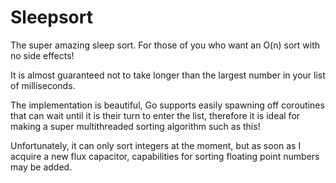 Sleepsort
=========

The super amazing sleep sort. For those of you who want an O(n) sort with no side effects!

It is almost guaranteed not to take longer than the largest number in your list of milliseconds.

The implementation is beautiful, Go supports easily spawning off coroutines that can
wait until it is their turn to enter the list, therefore it is ideal for making a super
multithreaded sorting algorithm such as this!

Unfortunately, it can only sort integers at the moment, but as soon as I acquire a new flux capacitor,
capabilities for sorting floating point numbers may be added.
